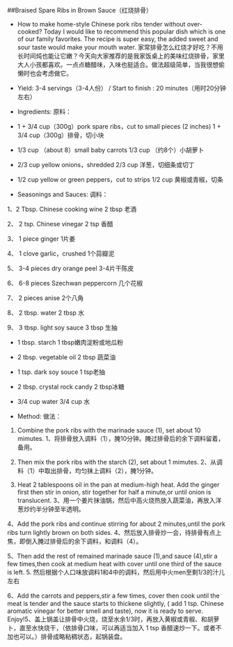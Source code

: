 ##Braised Spare Ribs in Brown Sauce（红烧排骨）

* How to make home-style Chinese pork ribs tender without over-cooked? Today I would like to recommend this popular dish which is one of our family favorites. The recipe is super easy, the added sweet and sour taste would make your mouth water.
家常排骨怎么红烧才好吃？不用长时间炖也能让它嫩？今天向大家推荐的是我家饭桌上的美味红烧排骨，家里大人小孩都喜欢。一点点糖醋味，入味也挺适合。做法超级简单，当我很想偷懒时也会考虑做它。

* Yield: 3-4 servings（3-4人份） / Start to finish : 20 minutes（用时20分钟左右）

* Ingredients:
  原料：

* 1 + 3/4 cup（300g）pork spare ribs，cut to small pieces (2 inches)
  1 + 3/4 cup（300g）排骨，切小块
* 1/3 cup （about 8）small baby carrots
  1/3 cup （约8个）小胡萝卜
* 2/3 cup yellow onions，shredded
  2/3 cup 洋葱，切细条或切丁
* 1/2 cup yellow or green peppers，cut to strips
  1/2 cup 黄椒或青椒，切条
 

* Seasonings and Sauces:
  调料：
 
1、2 Tbsp. Chinese cooking wine
   2 tbsp 老酒

2、 2 tsp. Chinese vinegar
    2 tsp 香醋

3、 1 piece ginger
    1片姜

4、 1 clove garlic，crushed
    1个蒜瓣泥

5、 3-4 pieces dry orange peel
    3-4片干陈皮

6、 6-8 pieces Szechwan peppercorn
    几个花椒

7、 2 pieces anise
    2个八角

8、 2 tbsp. water
    2 tbsp 水

9、 3 tbsp. light soy sauce
    3 tbsp 生抽

* 1 tbsp. starch
1 tbsp嫩肉淀粉或地瓜粉

* 2 tbsp. vegetable oil
2 tbsp 蔬菜油

* 1 tsp. dark soy souce
1 tsp老抽

* 2 tbsp. crystal rock candy
2 tbsp冰糖

* 3/4 cup water
3/4 cup 水


* Method:
  做法：

1. Combine the pork ribs with the marinade sauce (1), set about 10 mimutes.
1、将排骨放入调料（1），腌10分钟。腌过排骨后的余下调料留着，备用。

2. Then mix the pork ribs with the starch (2), set about 1 mimutes.
2、从调料（1）中取出排骨，均匀抹上调料（2），腌1分钟。

3. Heat 2 tablespoons oil in the pan at medium-high heat. Add the ginger first then stir in onion, stir together for half a minute,or until onion is translucent.
3、用一个姜片抹油锅，然后中高火烧热放入蔬菜油，再放入洋葱炒约半分钟至半透明。

4、Add the pork ribs and continue stirring for about 2 minutes,until the pork ribs turn lightly brown on both sides.
4、然后放入排骨炒一会，待排骨有点上焦，即倒入腌过排骨后的余下调料，和调料（4）。

5、Then add the rest of remained marinade sauce (1),and sauce (4),stir a few times,then cook at medium heat with cover until one third of the sauce is left.
5. 然后根据个人口味放调料1和4中的调料，然后用中火men至剩1/3的汁儿左右

6、Add the carrots and peppers,stir a few times, cover then cook until the meat is tender and the sauce starts to thickene slightly, ( add 1 tsp. Chinese aromatic vinegar for better smell and taste), now it is ready to serve. Enjoy!5、盖上锅盖让排骨中火烧，烧至水余1/3时，再放入黄椒或青椒、和胡萝卜，直至水快烧干，（依排骨口味，可以再适当加入 1 tsp 香醋速炒一下。或者不加也可以。）排骨成略粘稠状态，起锅装盘。

